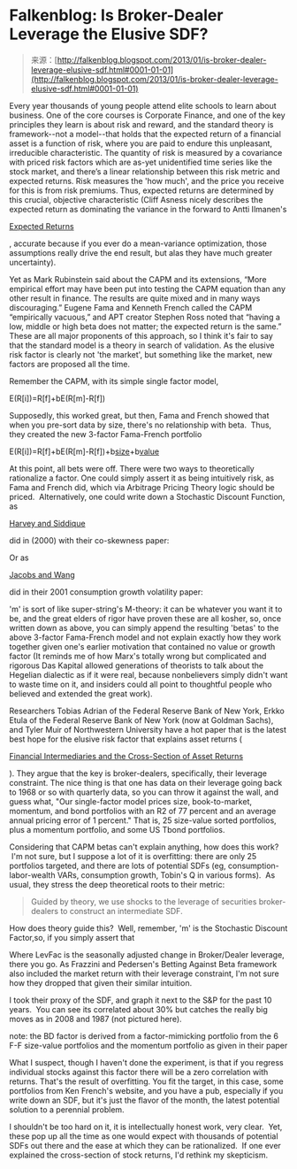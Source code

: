 <!--yml
category: 未分类
date: 2024-05-12 20:11:57
-->

# Falkenblog: Is Broker-Dealer Leverage the Elusive SDF?

> 来源：[http://falkenblog.blogspot.com/2013/01/is-broker-dealer-leverage-elusive-sdf.html#0001-01-01](http://falkenblog.blogspot.com/2013/01/is-broker-dealer-leverage-elusive-sdf.html#0001-01-01)

Every year thousands of young people attend elite schools to learn about business. One of the core courses is Corporate Finance, and one of the key principles they learn is about risk and reward, and the standard theory is framework--not a model--that holds that the expected return of a financial asset is a function of risk, where you are paid to endure this unpleasant, irreducible characteristic. The quantity of risk is measured by a covariance with priced risk factors which are as-yet unidentified time series like the stock market, and there’s a linear relationship between this risk metric and expected returns. Risk measures the 'how much', and the price you receive for this is from risk premiums. Thus, expected returns are determined by this crucial, objective characteristic (Cliff Asness nicely describes the expected return as dominating the variance in the forward to Antti Ilmanen's

[Expected Returns](http://falkenblog.blogspot.com/2011/04/ilmanens-expected-returns.html)

, accurate because if you ever do a mean-variance optimization, those assumptions really drive the end result, but alas they have much greater uncertainty).

Yet as Mark Rubinstein said about the CAPM and its extensions, “More empirical effort may have been put into testing the CAPM equation than any other result in finance. The results are quite mixed and in many ways discouraging.” Eugene Fama and Kenneth French called the CAPM “empirically vacuous,” and APT creator Stephen Ross noted that “having a low, middle or high beta does not matter; the expected return is the same.” These are all major proponents of this approach, so I think it's fair to say that the standard model is a theory in search of validation. As the elusive risk factor is clearly not 'the market', but something like the market, new factors are proposed all the time.

Remember the CAPM, with its simple single factor model,

E(R[i])=R[f]+bE(R[m]-R[f])

Supposedly, this worked great, but then, Fama and French showed that when you pre-sort data by size, there's no relationship with beta.  Thus, they created the new 3-factor Fama-French portfolio

E(R[i])=R[f]+bE(R[m]-R[f])+b[size](R[small]-R[big])+b[value](R[value]-R[growth])

At this point, all bets were off. There were two ways to theoretically rationalize a factor. One could simply assert it as being intuitively risk, as Fama and French did, which via Arbitrage Pricing Theory logic should be priced.  Alternatively, one could write down a Stochastic Discount Function, as

[Harvey and Siddique](http://papers.ssrn.com/sol3/papers.cfm?abstract_id=61332)

did in (2000) with their co-skewness paper:

Or as

[Jacobs and Wang](http://papers.ssrn.com/sol3/papers.cfm?abstract_id=302172)

did in their 2001 consumption growth volatility paper:

'm' is sort of like super-string's M-theory: it can be whatever you want it to be, and the great elders of rigor have proven these are all kosher, so, once written down as above, you can simply append the resulting 'betas' to the above 3-factor Fama-French model and not explain exactly how they work together given one's earlier motivation that contained no value or growth factor (It reminds me of how Marx's totally wrong but complicated and rigorous Das Kapital allowed generations of theorists to talk about the Hegelian dialectic as if it were real, because nonbelievers simply didn't want to waste time on it, and insiders could all point to thoughtful people who believed and extended the great work).

Researchers Tobias Adrian of the Federal Reserve Bank of New York, Erkko Etula of the Federal Reserve Bank of New York (now at Goldman Sachs), and Tyler Muir of Northwestern University have a hot paper that is the latest best hope for the elusive risk factor that explains asset returns (

[Financial Intermediaries and the Cross-Section of Asset Returns](http://www.newyorkfed.org/research/staff_reports/sr464.html)

). They argue that the key is broker-dealers, specifically, their leverage constraint. The nice thing is that one has data on their leverage going back to 1968 or so with quarterly data, so you can throw it against the wall, and guess what, "Our single-factor model prices size, book-to-market, momentum, and bond portfolios with an R2 of 77 percent and an average annual pricing error of 1 percent." That is, 25 size-value sorted portfolios, plus a momentum portfolio, and some US Tbond portfolios.

Considering that CAPM betas can't explain anything, how does this work?  I'm not sure, but I suppose a lot of it is overfitting: there are only 25 portfolios targeted, and there are lots of potential SDFs (eg, consumption-labor-wealth VARs, consumption growth, Tobin's Q in various forms).  As usual, they stress the deep theoretical roots to their metric:

> Guided by theory, we use shocks to the leverage of securities broker-dealers to construct an intermediate SDF.

How does theory guide this?  Well, remember, 'm' is the Stochastic Discount Factor,so, if you simply assert that

Where LevFac is the seasonally adjusted change in Broker/Dealer leverage, there you go. As Frazzini and Pedersen's Betting Against Beta framework also included the market return with their leverage constraint, I'm not sure how they dropped that given their similar intuition.

I took their proxy of the SDF, and graph it next to the S&P for the past 10 years.  You can see its correlated about 30% but catches the really big moves as in 2008 and 1987 (not pictured here).

note: the BD factor is derived from a factor-mimicking portfolio from the 6 F-F size-value portfolios and the momentum portfolio as given in their paper

What I suspect, though I haven't done the experiment, is that if you regress individual stocks against this factor there will be a zero correlation with returns. That's the result of overfitting. You fit the target, in this case, some portfolios from Ken French's website, and you have a pub, especially if you write down an SDF, but it's just the flavor of the month, the latest potential solution to a perennial problem.

I shouldn't be too hard on it, it is intellectually honest work, very clear.  Yet, these pop up all the time as one would expect with thousands of potential SDFs out there and the ease at which they can be rationalized.  If one ever explained the cross-section of stock returns, I'd rethink my skepticism.